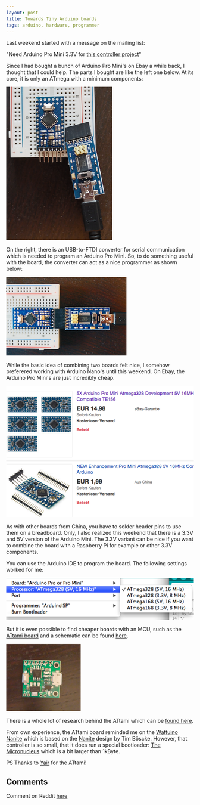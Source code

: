 ```yaml
---
layout: post
title: Towards Tiny Arduino boards
tags: arduino, hardware, programmer
---
```


Last weekend started with a message on the mailing list:

  "Need Arduino Pro Mini 3.3V for [this controller project](https://github.com/5shekel/wiperMotorPlatform)"

Since I had bought a bunch of Arduino Pro Mini's on Ebay a while back, I thought that I could help. The parts I bought are like the left one below. At its core, it is only an ATmega with a minimum components:

<img src="/media/images/pro_mini_1.png" />

On the right, there is an USB-to-FTDI converter for serial communication which is needed to program an Arduino Pro Mini. So, to do something useful with the board, the converter can act as a nice programmer as shown below:

<img src="/media/images/pro_mini_2.png" />

While the basic idea of combining two boards felt nice, I somehow preferered working with Arduino Nano's until this weekend.  On Ebay, the Arduino Pro Mini's are just incredibly cheap.

<img src="/media/images/ebay_pro_mini.png" />

As with other boards from China, you have to solder header pins to use them on a breadboard. Only, I also realized this weekend that there is a 3.3V and 5V version of the Arduino Mini. The 3.3V variant can be nice if you want to combine the board with a Raspberry Pi for example or other 3.3V components.

You can use the Arduino IDE to program the board. The following settings worked for me:

<img src="/media/images/arduino_mini_settings.png" />

But it is even possible to find cheaper boards with an MCU, such as the [ATtami board](http://telavivmakers.org/ATtami) and a schematic can be found [here](https://github.com/telavivmakers/at-tami).

<img src="/media/images/attami.png" />

There is a whole lot of research behind the ATtami which can be [found here](http://mcu.soup.io/tag/attiny85).

From own experience, the ATtami board reminded me on the [Wattuino Nanite](http://www.watterott.com/en/Wattuino-Nanite85) which is based on the [Nanite](https://github.com/cpldcpu/Nanite) design by Tim Böscke. However, that controller is so small, that it does run a special bootloader: [The Micronucleus](https://github.com/micronucleus/micronucleus) which is a bit larger than 1kByte.

PS Thanks to [Yair](https://twitter.com/yair99) for the ATtami!

## Comments

Comment on Reddit [here](https://www.reddit.com/r/arduino/comments/3s6jis/towards_tinier_arduino_boards/)
